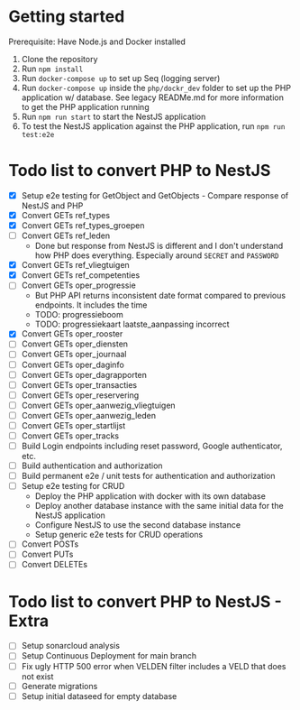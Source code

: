 # Getting started
Prerequisite: Have Node.js and Docker installed

1. Clone the repository
2. Run `npm install`
3. Run `docker-compose up` to set up Seq (logging server)
4. Run `docker-compose up` inside the `php/dockr_dev` folder to set up the PHP application w/ database. See legacy READMe.md for more information to get the PHP application running
5. Run `npm run start` to start the NestJS application
6. To test the NestJS application against the PHP application, run `npm run test:e2e`


# Todo list to convert PHP to NestJS

- [x] Setup e2e testing for GetObject and GetObjects - Compare response of NestJS and PHP
- [x] Convert GETs ref_types
- [x] Convert GETs ref_types_groepen
- [ ] Convert GETs ref_leden
  - Done but response from NestJS is different and I don't understand how PHP does everything. Especially around `SECRET` and `PASSWORD`
- [x] Convert GETs ref_vliegtuigen
- [x] Convert GETs ref_competenties
- [ ] Convert GETs oper_progressie
  - But PHP API returns inconsistent date format compared to previous endpoints. It includes the time
  - TODO: progressieboom
  - TODO: progressiekaart laatste_aanpassing incorrect
- [x] Convert GETs oper_rooster
- [ ] Convert GETs oper_diensten
- [ ] Convert GETs oper_journaal
- [ ] Convert GETs oper_daginfo
- [ ] Convert GETs oper_dagrapporten
- [ ] Convert GETs oper_transacties
- [ ] Convert GETs oper_reservering
- [ ] Convert GETs oper_aanwezig_vliegtuigen
- [ ] Convert GETs oper_aanwezig_leden
- [ ] Convert GETs oper_startlijst
- [ ] Convert GETs oper_tracks
- [ ] Build Login endpoints including reset password, Google authenticator, etc.
- [ ] Build authentication and authorization
- [ ] Build permanent e2e / unit tests for authentication and authorization
- [ ] Setup e2e testing for CRUD
  - Deploy the PHP application with docker with its own database 
  - Deploy another database instance with the same initial data for the NestJS application
  - Configure NestJS to use the second database instance
  - Setup generic e2e tests for CRUD operations
- [ ] Convert POSTs
- [ ] Convert PUTs
- [ ] Convert DELETEs

# Todo list to convert PHP to NestJS - Extra
- [ ] Setup sonarcloud analysis
- [ ] Setup Continuous Deployment for main branch
- [ ] Fix ugly HTTP 500 error when VELDEN filter includes a VELD that does not exist
- [ ] Generate migrations
- [ ] Setup initial dataseed for empty database 
